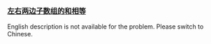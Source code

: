 ### [左右两边子数组的和相等](https://leetcode.com/problems/tvdfij)

<p>English description is not available for the problem. Please switch to Chinese.</p>
